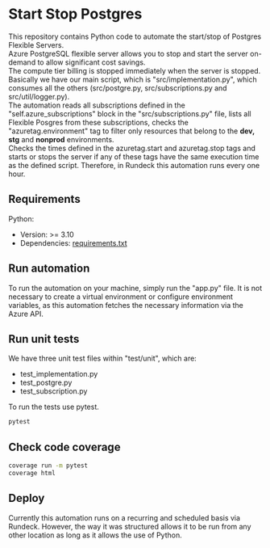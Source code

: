 # Start Stop Postgres
This repository contains Python code to automate the start/stop of Postgres Flexible Servers. <br>
Azure PostgreSQL flexible server allows you to stop and start the server on-demand to allow significant cost savings. <br>
The compute tier billing is stopped immediately when the server is stopped. <br>
Basically we have our main script, which is "src/implementation.py", which consumes all the others (src/postgre.py, src/subscriptions.py and src/util/logger.py).<br>
The automation reads all subscriptions defined in the "self.azure_subscriptions" block in the "src/subscriptions.py" file, lists all Flexible Posgres from these subscriptions, checks the "azuretag.environment" tag to filter only resources that belong to the **dev, stg** and **nonprod** environments.<br>
Checks the times defined in the azuretag.start and azuretag.stop tags and starts or stops the server if any of these tags have the same execution time as the defined script. Therefore, in Rundeck this automation runs every one hour.

## Requirements
Python:
- Version: >= 3.10
- Dependencies: [requirements.txt](./requirements.txt)

## Run automation
To run the automation on your machine, simply run the "app.py" file. It is not necessary to create a virtual environment or configure environment variables, as this automation fetches the necessary information via the Azure API.

## Run unit tests
We have three unit test files within "test/unit", which are:<br>
- test_implementation.py
- test_postgre.py
- test_subscription.py

To run the tests use pytest.

```sh
pytest 
```

## Check code coverage

```sh
coverage run -m pytest
coverage html
```

## Deploy

Currently this automation runs on a recurring and scheduled basis via Rundeck. However, the way it was structured allows it to be run from any other location as long as it allows the use of Python.
